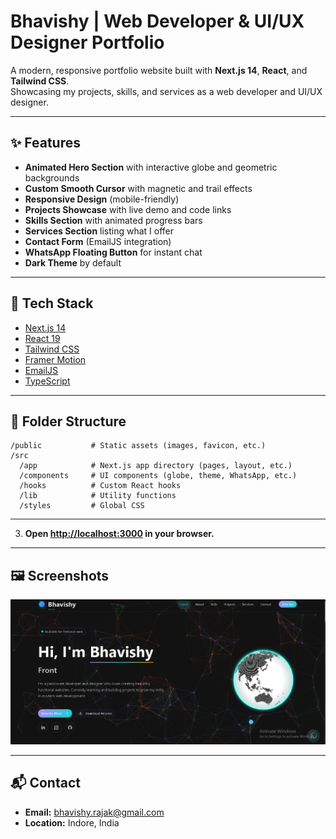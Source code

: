 # Bhavishy | Web Developer & UI/UX Designer Portfolio

A modern, responsive portfolio website built with **Next.js 14**, **React**, and **Tailwind CSS**.  
Showcasing my projects, skills, and services as a web developer and UI/UX designer.

---

## ✨ Features

- **Animated Hero Section** with interactive globe and geometric backgrounds
- **Custom Smooth Cursor** with magnetic and trail effects
- **Responsive Design** (mobile-friendly)
- **Projects Showcase** with live demo and code links
- **Skills Section** with animated progress bars
- **Services Section** listing what I offer
- **Contact Form** (EmailJS integration)
- **WhatsApp Floating Button** for instant chat
- **Dark Theme** by default

---

## 🚀 Tech Stack

- [Next.js 14](https://nextjs.org/)
- [React 19](https://react.dev/)
- [Tailwind CSS](https://tailwindcss.com/)
- [Framer Motion](https://www.framer.com/motion/)
- [EmailJS](https://www.emailjs.com/)
- [TypeScript](https://www.typescriptlang.org/)

---

## 📂 Folder Structure

```
/public           # Static assets (images, favicon, etc.)
/src
  /app            # Next.js app directory (pages, layout, etc.)
  /components     # UI components (globe, theme, WhatsApp, etc.)
  /hooks          # Custom React hooks
  /lib            # Utility functions
  /styles         # Global CSS
```

---



3. **Open [http://localhost:3000](http://localhost:3000) in your browser.**

---

## 🖼️ Screenshots

![Portfolio Screenshot](./public/hero.png)

---

## 📬 Contact

- **Email:** bhavishy.rajak@gmail.com
- **Location:** Indore, India
